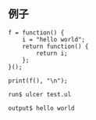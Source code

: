 

## 例子

```
f = function() {
    i = "hello world";
    return function() {
        return i;
    };
}();

print(f(), "\n");

```

`run$ ulcer test.ul`

`output$ hello world`
